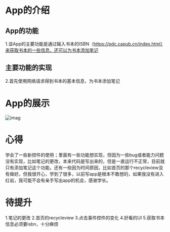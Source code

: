 # App的介绍

## App的功能

1.该App的主要功能是通过输入书本的ISBN（https://pdc.capub.cn/index.html）来获取书本的一些信息，还可以为书本添加笔记

## 主要功能的实现

2.首先使用网络请求得到书本的基本信息，为书本添加笔记

# App的展示

![imag](https://github.com/sleepingfishboy/Reading/blob/master/app/src/main/res/drawable/demo.gif)



# 心得

学会了一些新控件的使用；里面有一些功能想实现，但因为一些bug或者能力问题没有实现，比如笔记的更改，本来代码是写出来的，但是一直运行不正常，目前就只有添加笔记这个功能。还有一些因为时间原因，比如首页的那个recycleview没有做好。但我很开心，学到了很多，以前写app是根本不敢想的，如果我没有进入红岩，我可能不会有亲手写出app的机会，感谢学长。

# 待提升

1.笔记的更改 2.首页的recycleview 3.点击事件控件的变化 4.好看的UI 5.获取书本信息必须要isbn，十分麻烦
